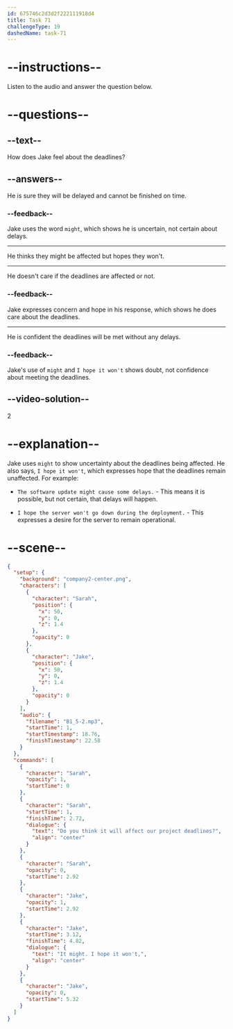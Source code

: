 ```yaml
---
id: 675746c2d3d2f222111918d4
title: Task 71
challengeType: 19
dashedName: task-71
---
```

<!-- (Audio) Sarah: Do you think it will affect our project deadlines? Jake: It might. I hope it won't. -->

# --instructions--

Listen to the audio and answer the question below.

# --questions--

## --text--

How does Jake feel about the deadlines?

## --answers--

He is sure they will be delayed and cannot be finished on time.

### --feedback--

Jake uses the word `might`, which shows he is uncertain, not certain about delays.

---

He thinks they might be affected but hopes they won't.

---

He doesn't care if the deadlines are affected or not.

### --feedback--

Jake expresses concern and hope in his response, which shows he does care about the deadlines.

---

He is confident the deadlines will be met without any delays.

### --feedback--

Jake's use of `might` and `I hope it won't` shows doubt, not confidence about meeting the deadlines.

## --video-solution--

2

# --explanation--

Jake uses `might` to show uncertainty about the deadlines being affected. He also says, `I hope it won't`, which expresses hope that the deadlines remain unaffected. For example:

- `The software update might cause some delays.` - This means it is possible, but not certain, that delays will happen.

- `I hope the server won't go down during the deployment.` - This expresses a desire for the server to remain operational.

# --scene--

```json
{
  "setup": {
    "background": "company2-center.png",
    "characters": [
      {
        "character": "Sarah",
        "position": {
          "x": 50,
          "y": 0,
          "z": 1.4
        },
        "opacity": 0
      },
      {
        "character": "Jake",
        "position": {
          "x": 50,
          "y": 0,
          "z": 1.4
        },
        "opacity": 0
      }
    ],
    "audio": {
      "filename": "B1_5-2.mp3",
      "startTime": 1,
      "startTimestamp": 18.76,
      "finishTimestamp": 22.58
    }
  },
  "commands": [
    {
      "character": "Sarah",
      "opacity": 1,
      "startTime": 0
    },
    {
      "character": "Sarah",
      "startTime": 1,
      "finishTime": 2.72,
      "dialogue": {
        "text": "Do you think it will affect our project deadlines?",
        "align": "center"
      }
    },
    {
      "character": "Sarah",
      "opacity": 0,
      "startTime": 2.92
    },
    {
      "character": "Jake",
      "opacity": 1,
      "startTime": 2.92
    },
    {
      "character": "Jake",
      "startTime": 3.12,
      "finishTime": 4.82,
      "dialogue": {
        "text": "It might. I hope it won't,",
        "align": "center"
      }
    },
    {
      "character": "Jake",
      "opacity": 0,
      "startTime": 5.32
    }
  ]
}
```
